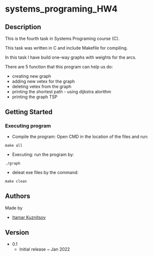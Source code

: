 # systems_programing_HW4

## Description
This is the fourth task in Systems Programing course (C).

This task was written in C and include Makefile for compiling.

In this task I have build one-way graphs with weights for the arcs. 

There are 5 function that this program can help us do:

* creating new graph
* adding new vetex for the graph
* deleting vetex from the graph
* printing the shortest path - using dijkstra alorithm
* printing the graph TSP 


## Getting Started
### Executing program

* Compile the program: 
  Open CMD in the location of the files and run:
```
make all
```
* Executing:
run the program by:
```
./graph
```

* deleat exe files by the command:
```
make clean
```

## Authors
Made by

* [Itamar Kuznitsov](https://github.com/Itamar-Kuznitsov)

## Version
* 0.1
  * Initial release ~ Jan 2022
